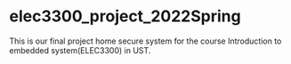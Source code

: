 # elec3300_project_2022Spring
This is our final project home secure system for the course Introduction to embedded system(ELEC3300) in UST.
